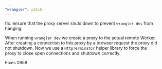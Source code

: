 ```yaml
---
"wrangler": patch
---
```


fix: ensure that the proxy server shuts down to prevent `wrangler dev` from hanging

When running `wrangler dev` we create a proxy to the actual remote Worker.
After creating a connection to this proxy by a browser request the proxy did not shutdown.
Now we use a `HttpTerminator` helper library to force the proxy to close open connections and shutdown correctly.

Fixes #958
